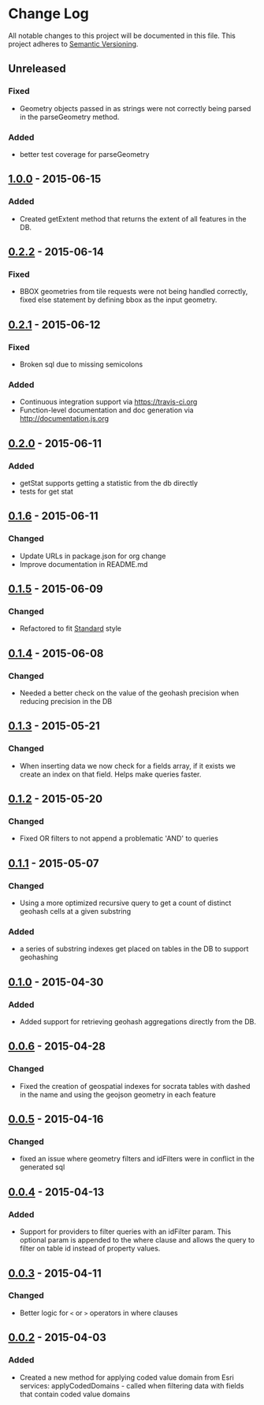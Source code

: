 # Change Log
All notable changes to this project will be documented in this file.
This project adheres to [Semantic Versioning](http://semver.org/).

## Unreleased
### Fixed
* Geometry objects passed in as strings were not correctly being parsed in the parseGeometry method.
### Added 
* better test coverage for parseGeometry

## [1.0.0] - 2015-06-15
### Added 
* Created getExtent method that returns the extent of all features in the DB.

## [0.2.2] - 2015-06-14
### Fixed 
* BBOX geometries from tile requests were not being handled correctly, fixed else statement by defining bbox as the input geometry.

## [0.2.1] - 2015-06-12
### Fixed
* Broken sql due to missing semicolons

### Added
* Continuous integration support via https://travis-ci.org
* Function-level documentation and doc generation via http://documentation.js.org

## [0.2.0] - 2015-06-11
### Added
* getStat supports getting a statistic from the db directly
* tests for get stat 

## [0.1.6] - 2015-06-11
### Changed
* Update URLs in package.json for org change
* Improve documentation in README.md

## [0.1.5] - 2015-06-09
### Changed
* Refactored to fit [Standard](https://github.com/feross/standard) style

## [0.1.4] - 2015-06-08
### Changed
* Needed a better check on the value of the geohash precision when reducing precision in the DB

## [0.1.3] - 2015-05-21
### Changed
* When inserting data we now check for a fields array, if it exists we create an index on that field. Helps make queries faster.

## [0.1.2] - 2015-05-20
### Changed
* Fixed OR filters to not append a problematic 'AND' to queries

## [0.1.1] - 2015-05-07
### Changed
* Using a more optimized recursive query to get a count of distinct geohash cells at a given substring

### Added
* a series of substring indexes get placed on tables in the DB to support geohashing

## [0.1.0] - 2015-04-30
### Added
* Added support for retrieving geohash aggregations directly from the DB.

## [0.0.6] - 2015-04-28
### Changed
* Fixed the creation of geospatial indexes for socrata tables with dashed in the name and using the geojson geometry in each feature

## [0.0.5] - 2015-04-16
### Changed
* fixed an issue where geometry filters and idFilters were in conflict in the generated sql

## [0.0.4] - 2015-04-13
### Added
* Support for providers to filter queries with an idFilter param. This optional param is appended to the where clause and allows the query to filter on table id instead of property values.

## [0.0.3] - 2015-04-11
### Changed
* Better logic for `<` or `>` operators in where clauses

## [0.0.2] - 2015-04-03
### Added
* Created a new method for applying coded value domain from Esri services: applyCodedDomains - called when filtering data with fields that contain coded value domains

[1.0.0]: https://github.com/Esri/koop-pgcache/compare/v0.2.2...v1.0.0
[0.2.2]: https://github.com/Esri/koop-pgcache/compare/v0.2.1...v0.2.2
[0.2.1]: https://github.com/Esri/koop-pgcache/compare/v0.2.0...v0.2.1
[0.2.0]: https://github.com/Esri/koop-pgcache/compare/v0.1.6...v0.2.0
[0.1.6]: https://github.com/Esri/koop-pgcache/compare/v0.1.5...v0.1.6
[0.1.5]: https://github.com/Esri/koop-pgcache/compare/v0.1.4...v0.1.5
[0.1.4]: https://github.com/Esri/koop-pgcache/compare/v0.1.3...v0.1.4
[0.1.3]: https://github.com/Esri/koop-pgcache/compare/v0.1.2...v0.1.3
[0.1.2]: https://github.com/Esri/koop-pgcache/compare/v0.1.1...v0.1.2
[0.1.1]: https://github.com/Esri/koop-pgcache/compare/v0.1.1...v0.1.1
[0.1.0]: https://github.com/Esri/koop-pgcache/compare/v0.0.6...v0.1.0
[0.0.6]: https://github.com/Esri/koop-pgcache/compare/v0.0.5...v0.0.6
[0.0.5]: https://github.com/Esri/koop-pgcache/compare/v0.0.4...v0.0.5
[0.0.4]: https://github.com/Esri/koop-pgcache/compare/v0.0.3...v0.0.4
[0.0.3]: https://github.com/Esri/koop-pgcache/compare/v0.0.2...v0.0.3
[0.0.2]: https://github.com/Esri/koop-pgcache/compare/v0.0.1...v0.0.2
